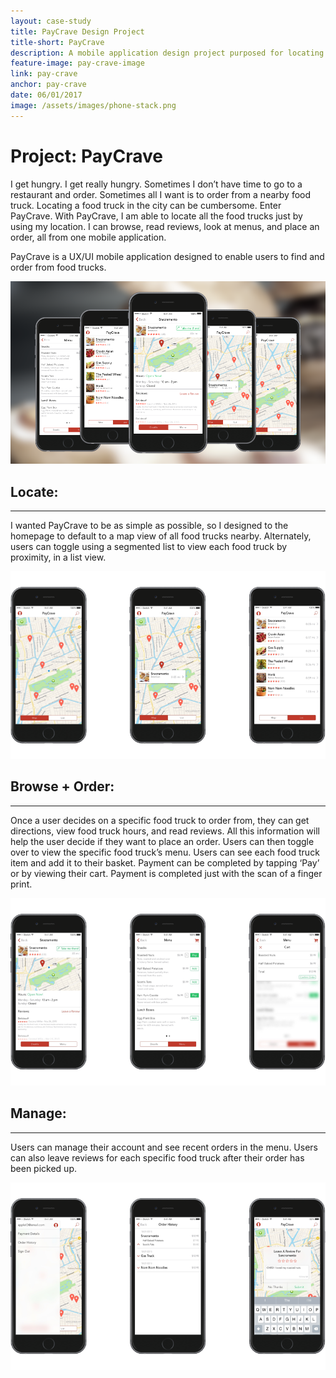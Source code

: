 ```yaml
---
layout: case-study
title: PayCrave Design Project
title-short: PayCrave
description: A mobile application design project purposed for locating and ordering from nearby food trucks. Work included user research, wireframing, and designing high-fidelity mockups.
feature-image: pay-crave-image
link: pay-crave
anchor: pay-crave
date: 06/01/2017
image: /assets/images/phone-stack.png
---
```


# Project: PayCrave

I get hungry. I get really hungry. Sometimes I don’t have time to go to a restaurant and order. Sometimes all I want is to order from a nearby food truck. Locating a food truck in the city can be cumbersome. Enter PayCrave. With PayCrave, I am able to locate all the food trucks just by using my location. I can browse, read reviews, look at menus, and place an order, all from one mobile application.


PayCrave is a UX/UI mobile application designed to enable users to find and order from food trucks.

!["Pay-Crave-Hero"](/assets/images/phone-stack.png)

## Locate:
---

I wanted PayCrave to be as simple as possible, so I designed to the homepage to default to a map view of all food trucks nearby. Alternately, users can toggle using a segmented list to view each food truck by proximity, in a list view.

!["paycrave-locate"](/assets/images/paycrave-locate.png)

## Browse + Order:
---

Once a user decides on a specific food truck to order from, they can get directions, view food truck hours, and read reviews. All this information will help the user decide if they want to place an order. Users can then toggle over to view the specific food truck’s menu. Users can see each food truck item and add it to their basket. Payment can be completed by tapping ‘Pay’ or by viewing their cart. Payment is completed just with the scan of a finger print.

!["paycrave-order](/assets/images/paycrave-order.png)

## Manage:
---

Users can manage their account and see recent orders in the menu. Users can also leave reviews for each specific food truck after their order has been picked up.

!["paycrave-manage](/assets/images/paycrave-manage.png)
